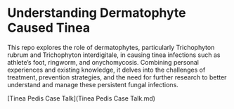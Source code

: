 # Understanding Dermatophyte Caused Tinea
 This repo explores the role of dermatophytes, particularly Trichophyton rubrum and Trichophyton interdigitale, in causing tinea infections such as athlete’s foot, ringworm, and onychomycosis. Combining personal experiences and existing knowledge, it delves into the challenges of treatment, prevention strategies, and the need for further research to better understand and manage these persistent fungal infections.

[Tinea Pedis Case Talk](Tinea Pedis Case Talk.md)